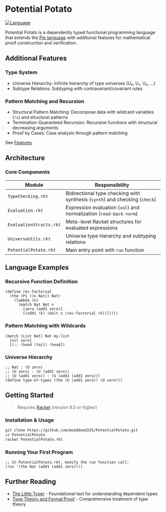 # Potential Potato

[![Language](https://img.shields.io/badge/Language-Racket-blue.svg)](https://racket-lang.org/)

Potential Potato is a dependently typed functional programming language that extends the [Pie language](https://github.com/the-little-typer/pie) with additional features for mathematical proof construction and verification.

## Additional Features
### Type System
- Universe Hierarchy: Infinite hierarchy of type universes (U₀, U₁, U₂, ...)
- Subtype Relations: Subtyping with contravariant/covariant rules

### Pattern Matching and Recursion
- Structural Pattern Matching: Decompose data with wildcard variables (`!x`) and structural patterns
- Termination-Guaranteed Recursion: Recursive functions with structural decreasing arguments
- Proof by Cases: Case analysis through pattern matching

See [Features](https://github.com/mooddood235/PotentialPotato/blob/main/Features.md)

## Architecture

### Core Components

| Module | Responsibility |
|--------|----------------|
| `TypeChecking.rkt` | Bidirectional type checking with synthesis (`synth`) and checking (`check`) |
| `Evaluation.rkt` | Expression evaluation (`val`) and normalization (`read-back-norm`) |
| `EvaluationStructs.rkt` | Meta-level Racket structures for evaluated expressions |
| `UniverseUtils.rkt` | Universe type hierarchy and subtyping relations |
| `PotentialPotato.rkt` | Main entry point with `run` function |

## Language Examples

### Recursive Function Definition
```racket
(define rec-factorial
  (the (Pi ((n Nat)) Nat)
    (lambda (n)
      (match Nat Nat n
        [zero (add1 zero)]
        [(add1 !k) (mult n (rec-factorial !k))]))))
```

### Pattern Matching with Wildcards
```racket
(match (List Nat) Nat my-list
  [nil zero]
  [(:: !head !tail) !head])
```

### Universe Hierarchy
```racket
;; Nat : (U zero)
;; (U zero) : (U (add1 zero))
;; (U (add1 zero)) : (U (add1 (add1 zero)))
(define type-of-types (the (U (add1 zero)) (U zero)))
```

## Getting Started

> Requires [Racket](https://racket-lang.org/) (version 8.0 or higher)

### Installation & Usage
```bash
git clone https://github.com/mooddood235/PotentialPotato.git
cd PotentialPotato
racket PotentialPotato.rkt
```

### Running Your First Program
```racket
;; In PotentialPotato.rkt, modify the run function call:
(run '(the Nat (add1 (add1 zero))))
```

## Further Reading

- [The Little Typer](https://mitpress.mit.edu/9780262536431/the-little-typer/) - Foundational text for understanding dependent types
- [Type Theory and Formal Proof](https://www.cambridge.org/core/books/type-theory-and-formal-proof/0472640AAD34E045C7F140B46A57A67C) - Comprehensive treatment of type theory
